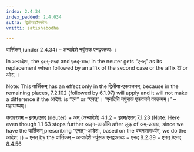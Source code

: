 ```yaml
---
index: 2.4.34
index_padded: 2.4.034
sutra: द्वितीयाटौस्स्वेनः
vritti: satishabodha

---
```

 वार्त्तिकम् (under 2.4.34) – अन्वादेशे नपुंसक एनद्वक्तव्यः । 


In अन्वादेश:, the इदम्-शब्द: and एतद्-शब्द: in the neuter gets “एनत्” as its replacement when followed by an affix of the second case or the affix टा or ओस् । 

Note: This वार्त्तिकम् has an effect only in the द्वितीया-एकवचनम्, because in the remaining places, 7.2.102 (followed by 6.1.97) will apply and it will not make a difference if the आदेश: is “एन” or “एनत्”। “एनदिति नपुंसक एकवचने वक्तव्यम्।” – महाभाष्यम्। 


उदाहरणम् – इदम्/एतद् (neuter) + अम् (अन्वादेशे) 4.1.2 = इदम्/एतद् 7.1.23 (Note: Here even though 1.1.63 stops further अङ्ग-कार्याणि after लुक् of अम्-प्रत्ययः, since we have the वार्तिकम् prescribing “एनत्”-आदेश:, based on the वचनसामर्थ्यम्, we do the आदेश:।) = एनत् by the वार्त्तिकम् – अन्वादेशे नपुंसक एनद्वक्तव्यः = एनद् 8.2.39 = एनत् /एनद् 8.4.56 